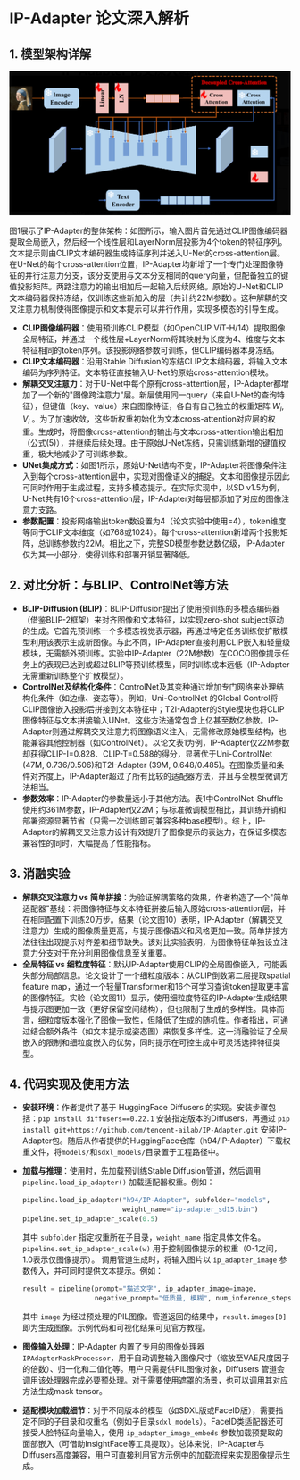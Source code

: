 # IP-Adapter 论文深入解析

## 1. 模型架构详解

![IP-Adapter 架构图](ip-adapter.png)

图1展示了IP-Adapter的整体架构：如图所示，输入图片首先通过CLIP图像编码器提取全局嵌入，然后经一个线性层和LayerNorm层投影为4个token的特征序列。文本提示则由CLIP文本编码器生成特征序列并送入U-Net的cross-attention层。在U-Net的每个cross-attention位置，IP-Adapter均新增了一个专门处理图像特征的并行注意力分支，该分支使用与文本分支相同的query向量，但配备独立的键值投影矩阵。两路注意力的输出相加后一起输入后续网络。原始的U-Net和CLIP文本编码器保持冻结，仅训练这些新加入的层（共计约22M参数）。这种解耦的交叉注意力机制使得图像提示和文本提示可以并行作用，实现多模态的引导生成。

* **CLIP图像编码器**：使用预训练CLIP模型（如OpenCLIP ViT-H/14）提取图像全局特征，并通过一个线性层+LayerNorm将其映射为长度为4、维度与文本特征相同的token序列。该投影网络参数可训练，但CLIP编码器本身冻结。
* **CLIP文本编码器**：沿用Stable Diffusion的冻结CLIP文本编码器，将输入文本编码为序列特征。文本特征直接输入U-Net的原始cross-attention模块。
* **解耦交叉注意力**：对于U-Net中每个原有cross-attention层，IP-Adapter都增加了一个新的"图像跨注意力"层。新层使用同一query（来自U-Net的查询特征），但键值（key、value）来自图像特征，各自有自己独立的权重矩阵 $W_i,V_i$ 。为了加速收敛，这些新权重初始化为文本cross-attention对应层的权重。生成时，将图像cross-attention的输出与文本cross-attention输出相加（公式(5)），并继续后续处理。由于原始U-Net冻结，只需训练新增的键值权重，极大地减少了可训练参数。
* **UNet集成方式**：如图1所示，原始U-Net结构不变，IP-Adapter将图像条件注入到每个cross-attention层中，实现对图像语义的捕捉。文本和图像提示因此可同时作用于生成过程，支持多模态提示。在实际实现中，以SD v1.5为例，U-Net共有16个cross-attention层，IP-Adapter对每层都添加了对应的图像注意力支路。
* **参数配置**：投影网络输出token数设置为4（论文实验中使用=4），token维度等同于CLIP文本维度（如768或1024）。每个cross-attention新增两个投影矩阵，总训练参数约22M。相比之下，完整SD模型参数达数亿级，IP-Adapter仅为其一小部分，使得训练和部署开销显著降低。

## 2. 对比分析：与BLIP、ControlNet等方法

* **BLIP-Diffusion (BLIP)**：BLIP-Diffusion提出了使用预训练的多模态编码器（借鉴BLIP-2框架）来对齐图像和文本特征，以实现zero-shot subject驱动的生成。它首先预训练一个多模态视觉表示器，再通过特定任务训练使扩散模型利用该表示生成新图像。与此不同，IP-Adapter直接利用CLIP嵌入和轻量级模块，无需额外预训练。实验中IP-Adapter（22M参数）在COCO图像提示任务上的表现已达到或超过BLIP等预训练模型，同时训练成本远低（IP-Adapter无需重新训练整个扩散模型）。
* **ControlNet及结构化条件**：ControlNet及其变种通过增加专门网络来处理结构化条件（如边缘、姿态等）。例如，Uni-ControlNet 的Global Control将CLIP图像嵌入投影后拼接到文本特征中；T2I-Adapter的Style模块也将CLIP图像特征与文本拼接输入UNet。这些方法通常包含上亿甚至数亿参数。IP-Adapter则通过解耦交叉注意力将图像语义注入，无需修改原始模型结构，也能兼容其他控制器（如ControlNet）。以论文表1为例，IP-Adapter仅22M参数却获得CLIP-I=0.828、CLIP-T=0.588的得分，显著优于Uni-ControlNet (47M, 0.736/0.506)和T2I-Adapter (39M, 0.648/0.485)。在图像质量和条件对齐度上，IP-Adapter超过了所有比较的适配器方法，并且与全模型微调方法相当。
* **参数效率**：IP-Adapter的参数量远小于其他方法。表1中ControlNet-Shuffle使用约361M参数，IP-Adapter仅22M；与标准微调模型相比，其训练开销和部署资源显著节省（只需一次训练即可兼容多种base模型）。综上，IP-Adapter的解耦交叉注意力设计有效提升了图像提示的表达力，在保证多模态兼容性的同时，大幅提高了性能指标。

## 3. 消融实验

* **解耦交叉注意力 vs 简单拼接**：为验证解耦策略的效果，作者构造了一个"简单适配器"基线：将图像特征与文本特征拼接后输入原始cross-attention层，并在相同配置下训练20万步。结果（论文图10）表明，IP-Adapter（解耦交叉注意力）生成的图像质量更高，与提示图像语义和风格更加一致。简单拼接方法往往出现提示对齐差和细节缺失。该对比实验表明，为图像特征单独设立注意力分支对于充分利用图像信息至关重要。
* **全局特征 vs 细粒度特征**：默认IP-Adapter使用CLIP的全局图像嵌入，可能丢失部分局部信息。论文设计了一个细粒度版本：从CLIP倒数第二层提取spatial feature map，通过一个轻量Transformer和16个可学习查询token提取更丰富的图像特征。实验（论文图11）显示，使用细粒度特征的IP-Adapter生成结果与提示图更加一致（更好保留空间结构），但也限制了生成的多样性。具体而言，细粒度版本强化了图像一致性，但降低了生成的随机性。作者指出，可通过结合额外条件（如文本提示或姿态图）来恢复多样性。这一消融验证了全局嵌入的限制和细粒度嵌入的优势，同时提示在可控生成中可灵活选择特征类型。

## 4. 代码实现及使用方法

* **安装环境**：作者提供了基于 HuggingFace Diffusers 的实现。安装步骤包括：`pip install diffusers==0.22.1` 安装指定版本的Diffusers，再通过 `pip install git+https://github.com/tencent-ailab/IP-Adapter.git` 安装IP-Adapter包。随后从作者提供的HuggingFace仓库（h94/IP-Adapter）下载权重文件，将`models/`和`sdxl_models/`目录置于工程路径中。
* **加载与推理**：使用时，先加载预训练Stable Diffusion管道，然后调用 `pipeline.load_ip_adapter()` 加载适配器权重。例如：

  ```python
  pipeline.load_ip_adapter("h94/IP-Adapter", subfolder="models", 
                           weight_name="ip-adapter_sd15.bin")
  pipeline.set_ip_adapter_scale(0.5)
  ```

  其中 `subfolder` 指定权重所在子目录，`weight_name` 指定具体文件名。`pipeline.set_ip_adapter_scale(w)` 用于控制图像提示的权重（0-1之间，1.0表示仅图像提示）。
  调用管道生成时，将输入图片以 `ip_adapter_image` 参数传入，并可同时提供文本提示。例如：

  ```python
  result = pipeline(prompt="描述文字", ip_adapter_image=image, 
                    negative_prompt="低质量, 模糊", num_inference_steps=50)
  ```

  其中 `image` 为经过预处理的PIL图像。管道返回的结果中，`result.images[0]` 即为生成图像。示例代码和可视化结果可见官方教程。
* **图像输入处理**：IP-Adapter 内置了专用的图像处理器 `IPAdapterMaskProcessor`，用于自动调整输入图像尺寸（缩放至VAE尺度因子的倍数）、归一化和二值化等。用户只需提供PIL图像对象，Diffusers 管道会调用该处理器完成必要预处理。对于需要使用遮罩的场景，也可以调用其对应方法生成mask tensor。
* **适配模块加载细节**：对于不同版本的模型（如SDXL版或FaceID版），需要指定不同的子目录和权重名（例如子目录`sdxl_models`）。FaceID类适配器还可接受人脸特征向量输入，使用 `ip_adapter_image_embeds` 参数加载预提取的面部嵌入（可借助InsightFace等工具提取）。总体来说，IP-Adapter与Diffusers高度兼容，用户可直接利用官方示例中的加载流程来实现图像提示生成。
